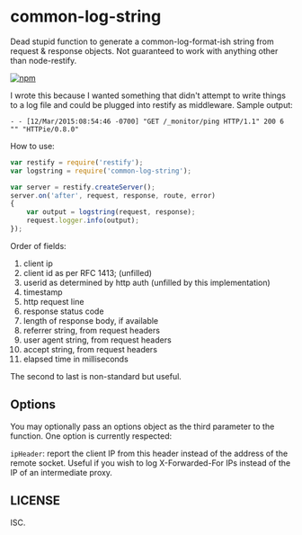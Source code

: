 # common-log-string

Dead stupid function to generate a common-log-format-ish string from request & response objects. Not guaranteed to work with anything other than node-restify.

[![npm](http://img.shields.io/npm/v/common-log-string.svg?style=flat)](https://www.npmjs.org/package/common-log-string)

I wrote this because I wanted something that didn't attempt to write things to a log file and could be plugged into restify as middleware. Sample output:

```
- - [12/Mar/2015:08:54:46 -0700] "GET /_monitor/ping HTTP/1.1" 200 6 "" "HTTPie/0.8.0"
```

How to use:

```javascript
var restify = require('restify');
var logstring = require('common-log-string');

var server = restify.createServer();
server.on('after', request, response, route, error)
{
    var output = logstring(request, response);
    request.logger.info(output);
});
```

Order of fields:

1. client ip
1. client id as per RFC 1413; (unfilled)
1. userid as determined by http auth (unfilled by this implementation)
1. timestamp
1. http request line
1. response status code
1. length of response body, if available
1. referrer string, from request headers
1. user agent string, from request headers
1. accept string, from request headers
2. elapsed time in milliseconds

The second to last is non-standard but useful.

## Options

You may optionally pass an options object as the third parameter to the function. One option is currently respected:

`ipHeader`: report the client IP from this header instead of the address of the remote socket. Useful if you wish to log X-Forwarded-For IPs instead of the IP of an intermediate proxy.

## LICENSE

ISC.
